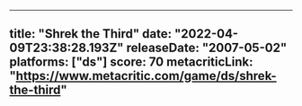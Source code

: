 
---
title: "Shrek the Third"
date: "2022-04-09T23:38:28.193Z"
releaseDate: "2007-05-02"
platforms: ["ds"]
score: 70
metacriticLink: "https://www.metacritic.com/game/ds/shrek-the-third"
---
